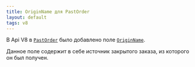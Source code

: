 ```yaml
---
title: OriginName для PastOrder
layout: default
tags: v8
---
```


В Api V8 в [`PastOrder`](https://iiko.github.io/front.api.sdk/v8/html/T_Resto_Front_Api_Data_Orders_PastOrder.htm) было добавлено поле [`OriginName`](https://iiko.github.io/front.api.sdk/v8/html/P_Resto_Front_Api_Data_Orders_PastOrder_OriginName.htm).

Данное поле содержит в себе источник закрытого заказа, из которого он был получен.